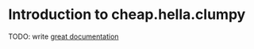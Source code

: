 # Introduction to cheap.hella.clumpy

TODO: write [great documentation](http://jacobian.org/writing/great-documentation/what-to-write/)
